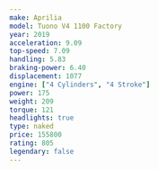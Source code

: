 ```yaml
---
make: Aprilia
model: Tuono V4 1100 Factory
year: 2019
acceleration: 9.09
top-speed: 7.09
handling: 5.83
braking-power: 6.40
displacement: 1077
engine: ["4 Cylinders", "4 Stroke"]
power: 175
weight: 209
torque: 121
headlights: true
type: naked
price: 155800
rating: 805
legendary: false
---
```

